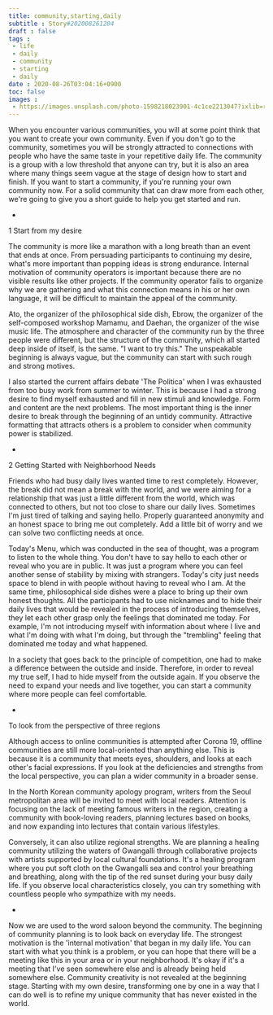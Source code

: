 ```yaml
---
title: community,starting,daily
subtitle : Story#202008261204
draft : false
tags :
 - life
 - daily
 - community 
 - starting 
 - daily
date : 2020-08-26T03:04:16+0900
toc: false
images : 
 - https://images.unsplash.com/photo-1598218023901-4c1ce2213047?ixlib=rb-1.2.1&q=80&fm=jpg&crop=entropy&cs=tinysrgb&w=1080&fit=max&ixid=eyJhcHBfaWQiOjE1NTU0OX0
---
```


When you encounter various communities, you will at some point think that you want to create your own community. Even if you don't go to the community, sometimes you will be strongly attracted to connections with people who have the same taste in your repetitive daily life. The community is a group with a low threshold that anyone can try, but it is also an area where many things seem vague at the stage of design how to start and finish. If you want to start a community, if you're running your own community now. For a solid community that can draw more from each other, we're going to give you a short guide to help you get started and run.  

*  

1 Start from my desire  

The community is more like a marathon with a long breath than an event that ends at once. From persuading participants to continuing my desire, what's more important than popping ideas is strong endurance. Internal motivation of community operators is important because there are no visible results like other projects. If the community operator fails to organize why we are gathering and what this connection means in his or her own language, it will be difficult to maintain the appeal of the community.  

Ato, the organizer of the philosophical side dish, Ebrow, the organizer of the self-composed workshop Mamamu, and Daehan, the organizer of the wise music life. The atmosphere and character of the community run by the three people were different, but the structure of the community, which all started deep inside of itself, is the same. "I want to try this." The unspeakable beginning is always vague, but the community can start with such rough and strong motives.  

I also started the current affairs debate 'The Politica' when I was exhausted from too busy work from summer to winter. This is because I had a strong desire to find myself exhausted and fill in new stimuli and knowledge. Form and content are the next problems. The most important thing is the inner desire to break through the beginning of an untidy community. Attractive formatting that attracts others is a problem to consider when community power is stabilized.  

*  

2 Getting Started with Neighborhood Needs  

Friends who had busy daily lives wanted time to rest completely. However, the break did not mean a break with the world, and we were aiming for a relationship that was just a little different from the world, which was connected to others, but not too close to share our daily lives. Sometimes I'm just tired of talking and saying hello. Properly guaranteed anonymity and an honest space to bring me out completely. Add a little bit of worry and we can solve two conflicting needs at once.  

Today's Menu, which was conducted in the sea of thought, was a program to listen to the whole thing. You don't have to say hello to each other or reveal who you are in public. It was just a program where you can feel another sense of stability by mixing with strangers. Today's city just needs space to blend in with people without having to reveal who I am. At the same time, philosophical side dishes were a place to bring up their own honest thoughts. All the participants had to use nicknames and to hide their daily lives that would be revealed in the process of introducing themselves, they let each other grasp only the feelings that dominated me today. For example, I'm not introducing myself with information about where I live and what I'm doing with what I'm doing, but through the "trembling" feeling that dominated me today and what happened.  

In a society that goes back to the principle of competition, one had to make a difference between the outside and inside. Therefore, in order to reveal my true self, I had to hide myself from the outside again. If you observe the need to expand your needs and live together, you can start a community where more people can feel comfortable.  

*  

To look from the perspective of three regions  

Although access to online communities is attempted after Corona 19, offline communities are still more local-oriented than anything else. This is because it is a community that meets eyes, shoulders, and looks at each other's facial expressions. If you look at the deficiencies and strengths from the local perspective, you can plan a wider community in a broader sense.  

In the North Korean community apology program, writers from the Seoul metropolitan area will be invited to meet with local readers. Attention is focusing on the lack of meeting famous writers in the region, creating a community with book-loving readers, planning lectures based on books, and now expanding into lectures that contain various lifestyles.  

Conversely, it can also utilize regional strengths. We are planning a healing community utilizing the waters of Gwangalli through collaborative projects with artists supported by local cultural foundations. It's a healing program where you put soft cloth on the Gwangalli sea and control your breathing and breathing, along with the tip of the red sunset during your busy daily life. If you observe local characteristics closely, you can try something with countless people who sympathize with my needs.  

*  

Now we are used to the word saloon beyond the community. The beginning of community planning is to look back on everyday life. The strongest motivation is the 'internal motivation' that began in my daily life. You can start with what you think is a problem, or you can hope that there will be a meeting like this in your area or in your neighborhood. It's okay if it's a meeting that I've seen somewhere else and is already being held somewhere else. Community creativity is not revealed at the beginning stage. Starting with my own desire, transforming one by one in a way that I can do well is to refine my unique community that has never existed in the world.  


